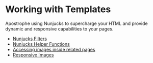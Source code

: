 # Working with Templates

Apostrophe using Nunjucks to supercharge your HTML and provide dynamic and responsive capabilities to your pages.

* [Nunjucks Filters](/core-concepts/working-with-templates/nunjucks-filters.md)
* [Nunjucks Helper Functions](/core-concepts/working-with-templates/nunjucks-helper-functions.md)
* [Accessing images inside related pages](/core-concepts/working-with-templates/thumbnails-and-areas-of-child-pages.md)
* [Responsive Images](/core-concepts/working-with-templates/responsive-images.md)
